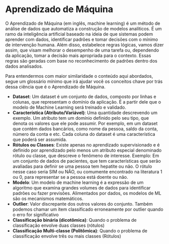 # Aprendizado de Máquina

<p>O Aprendizado de Máquina (em inglês, machine learning) é um método de análise de dados que automatiza a construção de modelos analíticos. É um ramo da inteligência artificial baseado na ideia de que sistemas podem aprender com dados, identificar padrões e tomar decisões com o mínimo de intervenção humana. Além disso, estabelece regras lógicas, vamos dizer assim, que visam melhorar o desempenho de uma tarefa ou, dependendo da aplicação, tomar a decisão mais apropriada para o contexto. Essas regras são geradas com base no reconhecimento de padrões dentro dos dados analisados.</p>

<p>Para entendermos com maior similaridade o conteúdo aqui abordados, segue um glossário mínimo que irá ajudar você os conceitos chave por trás dessa ciência que é o Aprendizado de Máquina.</p>

<ul>
  <li><strong>Dataset</strong>: Um dataset é um conjunto de dados, composto por linhas e colunas, que representam o domínio da aplicação. É a partir dele que o modelo de Machine Learning será treinado e validado.</li>
  <li><strong>Característica (Atributo/Variável)</strong>: Uma quantidade descrevendo um exemplo. Um atributo tem um domínio definido pelo seu tipo, que denota os valores que ele pode assumir. Por exemplo, em um dataset que contém dados bancários, como nome da pessoa, saldo da conta, número da conta e etc. Cada coluna do dataset é uma característica que poderá ser assumida.</li>
  <li><strong>Rótulos ou Classes</strong>: Existe apenas no aprendizado supervisionado e é definido por aprendizado pelo menos um atributo especial denominado rótulo ou classe, que descreve o fenômeno de interesse. Exemplo: Em um conjunto de dados de pacientes, que tem características que serão avaliadas para definir se uma pessoa tem hepatite ou não. O rótulo nesse caso seria SIM ou NÃO, ou comumente encontrado na literatura 1 ou 0, para representar se a pessoa está doente ou não.</li>
  <li><strong>Modelo</strong>: Um modelo de machine learning é a expressão de um algoritmo que examina grandes volumes de dados para identificar padrões ou fazer previsões. Alimentados por dados, os modelos de ML são os mecanismos matemáticos.</li>
  <li><strong>Outlier</strong>: Valor discrepante dos outros valores do conjunto. Também podemos chamar um item classificado erroneamente por outlier quando o erro for significativo</li>
  <li><strong>Classificação binária (dicotômica)</strong>: Quando o problema de classificação envolve duas classes (rótulos)</li>
  <li><strong>Classificação Multi-classe (Politômica)</strong>: Quando o problema de classificação envolve três ou mais classes (Rótulos)</li>
</ul>